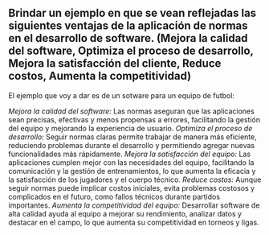 ## Brindar un ejemplo en que se vean reflejadas las siguientes ventajas de la aplicación de normas en el desarrollo de software. (Mejora la calidad del software, Optimiza el proceso de desarrollo, Mejora la satisfacción del cliente, Reduce costos, Aumenta la competitividad)

El ejemplo que voy a dar es de un sotware para un equipo de futbol:

*Mejora la calidad del software:* Las normas aseguran que las aplicaciones sean precisas, efectivas y menos propensas a errores, facilitando la gestión del equipo y mejorando la experiencia de usuario.
*Optimiza el proceso de desarrollo:* Seguir normas claras permite trabajar de manera más eficiente, reduciendo problemas durante el desarrollo y permitiendo agregar nuevas funcionalidades más rápidamente.
*Mejora la satisfacción del equipo:* Las aplicaciones cumplen mejor con las necesidades del equipo, facilitando la comunicación y la gestión de entrenamientos, lo que aumenta la eficacia y la satisfacción de los jugadores y el cuerpo técnico.
*Reduce costos:* Aunque seguir normas puede implicar costos iniciales, evita problemas costosos y complicados en el futuro, como fallos técnicos durante partidos importantes.
*Aumenta la competitividad del equipo:* Desarrollar software de alta calidad ayuda al equipo a mejorar su rendimiento, analizar datos y destacar en el campo, lo que aumenta su competitividad en torneos y ligas.